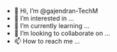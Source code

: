 - 👋 Hi, I’m @gajendran-TechM
- 👀 I’m interested in ...
- 🌱 I’m currently learning ...
- 💞️ I’m looking to collaborate on ...
- 📫 How to reach me ...

<!---
gajendran-TechM/gajendran-TechM is a ✨ special ✨ repository because its `README.md` (this file) appears on your GitHub profile.
You can click the Preview link to take a look at your changes.
--->
